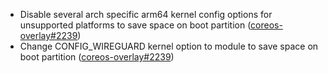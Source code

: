 - Disable several arch specific arm64 kernel config options for unsupported platforms to save space on boot partition ([coreos-overlay#2239](https://github.com/flatcar/coreos-overlay/pull/2239))
- Change CONFIG_WIREGUARD kernel option to module to save space on boot partition ([coreos-overlay#2239](https://github.com/flatcar/coreos-overlay/pull/2239))
